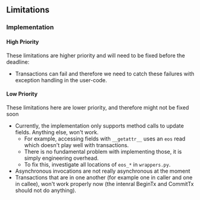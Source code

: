 ## Limitations

### Implementation

#### High Priority

These limitations are higher priority and will need to be fixed before the deadline:

- Transactions can fail and therefore we need to catch these failures with exception handling in the user-code.

#### Low Priority

These limitations here are lower priority, and therefore might not be fixed soon

- Currently, the implementation only supports method calls to update fields. Anything else, won't work.
  + For example, accessing fields with `__getattr__` uses an `eos` read which doesn't play well with transactions.
  + There is no fundamental problem with implementing those, it is simply engineering overhead.
  + To fix this, investigate all locations of `eos_*` in `wrappers.py`.
- Asynchronous invocations are not really asynchronous at the moment
- Transactions that are in one another (for example one in caller and one in callee), won't work properly now (the intenral BeginTx and CommitTx should not do anything).
